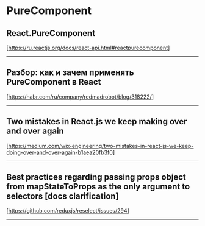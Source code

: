 # PureComponent

## React.PureComponent 

[https://ru.reactjs.org/docs/react-api.html#reactpurecomponent]

---

## Разбор: как и зачем применять PureComponent в React

[https://habr.com/ru/company/redmadrobot/blog/318222/]

---

## Two mistakes in React.js we keep making over and over again

[https://medium.com/wix-engineering/two-mistakes-in-react-js-we-keep-doing-over-and-over-again-b1aea20fb3f0]

---

## Best practices regarding passing props object from mapStateToProps as the only argument to selectors [docs clarification]

[https://github.com/reduxjs/reselect/issues/294]

---